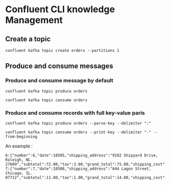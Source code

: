 # Confluent CLI knowledge Management


## Create a topic 

```
confluent kafka topic create orders --partitions 1

```


## Produce and consume messages 


### Produce and consume message by default 

```
confluent kafka topic produce orders

confluent kafka topic consume orders
```


### Produce and consume records with full key-value paris 

```
confluent kafka topic produce orders --parse-key --delimiter ":"

confluent kafka topic consume orders --print-key --delimiter "-" --from-beginning

```

An example : 

```
6:{"number":6,"date":18505,"shipping_address":"9182 Shipyard Drive, Raleigh, NC. 27609","subtotal":72.00,"tax":3.00,"grand_total":75.00,"shipping_cost":0.00}
7:{"number":7,"date":18506,"shipping_address":"644 Lagon Street, Chicago, IL. 07712","subtotal":11.00,"tax":1.00,"grand_total":14.00,"shipping_cost":2.00}
```




